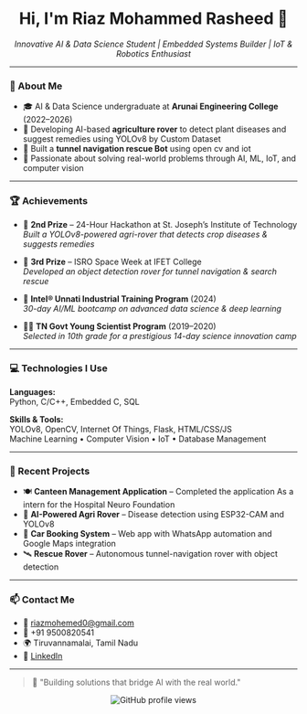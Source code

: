 <h1 align="center">Hi, I'm Riaz Mohammed Rasheed 👋</h1>
<p align="center">
  <i>Innovative AI & Data Science Student | Embedded Systems Builder | IoT & Robotics Enthusiast</i>
</p>

---

### 🧠 About Me

- 🎓 AI & Data Science undergraduate at **Arunai Engineering College** (2022–2026)
- 🚜 Developing AI-based **agriculture rover** to detect plant diseases and suggest remedies using YOLOv8 by Custom Dataset
- 🤖 Built a **tunnel navigation rescue Bot** using open cv and iot  
- 🧪 Passionate about solving real-world problems through AI, ML, IoT, and computer vision

---

### 🏆 Achievements

- 🥈 **2nd Prize** – 24-Hour Hackathon at St. Joseph’s Institute of Technology  
  *Built a YOLOv8-powered agri-rover that detects crop diseases & suggests remedies*

- 🥉 **3rd Prize** – ISRO Space Week at IFET College  
  *Developed an object detection rover for tunnel navigation & search rescue*

- 🌟 **Intel® Unnati Industrial Training Program** (2024)  
  *30-day AI/ML bootcamp on advanced data science & deep learning*

- 🧑‍🔬 **TN Govt Young Scientist Program** (2019–2020)  
  *Selected in 10th grade for a prestigious 14-day science innovation camp*

---

### 💻 Technologies I Use

**Languages:**  
Python, C/C++, Embedded C, SQL

**Skills & Tools:**  
YOLOv8, OpenCV, Internet Of Things, Flask, HTML/CSS/JS  
Machine Learning • Computer Vision • IoT • Database Management

---

### 🔧 Recent Projects
- 🍽 **Canteen Management Application** – Completed the application As a intern for the Hospital Neuro Foundation 
- 🌿 **AI-Powered Agri Rover** – Disease detection using ESP32-CAM and YOLOv8
- 🚗 **Car Booking System** – Web app with WhatsApp automation and Google Maps integration
- 🛰️ **Rescue Rover** – Autonomous tunnel-navigation rover with object detection

---

### 📫 Contact Me

- 📧 riazmohemed0@gmail.com  
- 📱 +91 9500820541  
- 🌍 Tiruvannamalai, Tamil Nadu  
- 🔗 [LinkedIn]([https://www.linkedin.com/](https://in.linkedin.com/in/riaz-mohammed-12573a262?trk=people-guest_people_search-card))   

---

> 💬 "Building solutions that bridge AI with the real world."

<p align="center">
  <img src="https://komarev.com/ghpvc/?username=your-username&style=flat-square&color=blue" alt="GitHub profile views"/>
</p>
